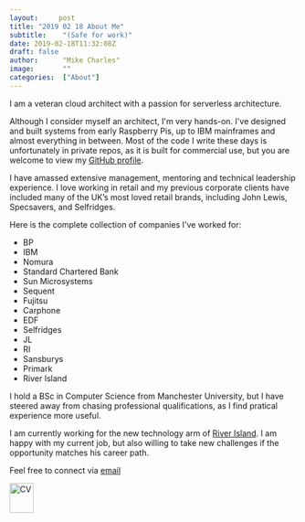 ```yaml
---
layout:		post
title: "2019 02 18 About Me"
subtitle:    "(Safe for work)"
date: 2019-02-18T11:32:08Z
draft: false
author:      "Mike Charles"
image:       ""
categories:  ["About"]
---
```


I am a veteran cloud architect with a passion for serverless architecture.

Although I consider myself an architect, I'm very hands-on. I've designed and built systems from early Raspberry Pis, up to IBM mainframes and almost everything in between. Most of the code I write these days is unfortunately in private repos, as it is built for commercial use, but you are welcome to view my [GitHub profile](https://github.com/RIMikeC).

I have amassed extensive management, mentoring and technical leadership experience.  I love working in retail and my previous corporate clients have included many of the UK’s most loved retail brands, including John Lewis, Specsavers, and Selfridges.

Here is the complete collection of companies I've worked for:

 - BP
 - IBM
 - Nomura
 - Standard Chartered Bank
 - Sun Microsystems
 - Sequent
 - Fujitsu
 - Carphone
 - EDF
 - Selfridges
 - JL
 - RI
 - Sansburys
 - Primark
 - River Island

I hold a BSc in Computer Science from Manchester University, but I have steered away from chasing professional qualifications, as I find pratical experience more useful.

I am currently working for the new technology arm of [River Island](https://www.ritechstyle.com/). I am happy with my current job, but also willing to take new challenges if the opportunity matches his career path.

Feel free to connect via [email](mailto:serverlesmike@gmail.com)

<a href="../../docs/Mike Charles CV 09 March 19.pdf">
  <img src="../../images/cv.png" alt="CV" style="width:42px;height:52px;border:0;">
</a>


